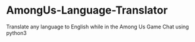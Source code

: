 # AmongUs-Language-Translator

Translate any language to English while in the Among Us Game Chat using python3
